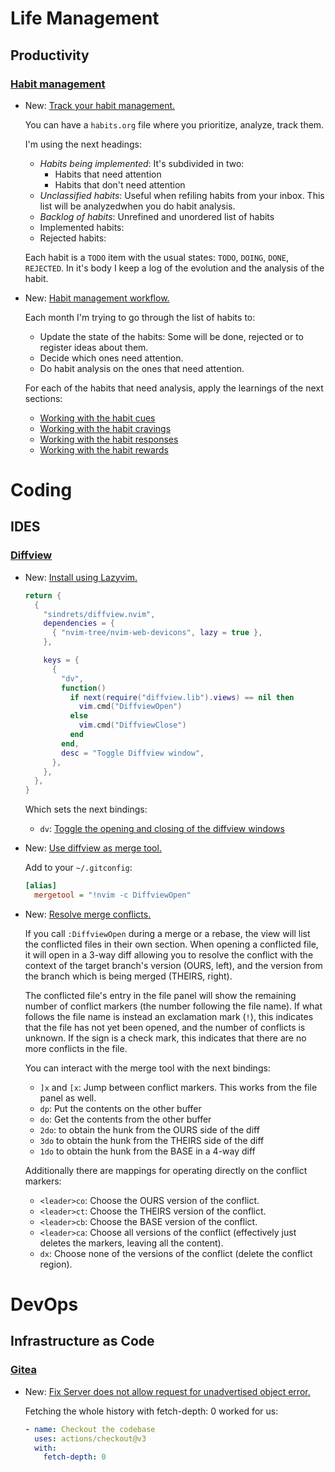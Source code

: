 # Life Management

## Productivity

### [Habit management](habit_management.md)

* New: [Track your habit management.](habit_management.md#track-your-habit-management)

    You can have a `habits.org` file where you prioritize, analyze, track them.
    
    I'm using the next headings:
    
    * *Habits being implemented*: It's subdivided in two:
      * Habits that need attention
      * Habits that don't need attention
    * *Unclassified habits*: Useful when refiling habits from your inbox. This list will be analyzedwhen you do habit analysis.
    * *Backlog of habits*: Unrefined and unordered list of habits
    * Implemented habits:
    * Rejected habits:
    
    Each habit is a `TODO` item with the usual states: `TODO`, `DOING`, `DONE`, `REJECTED`. In it's body I keep a log of the evolution and the analysis of the habit.

* New: [Habit management workflow.](habit_management.md#habit-management-workflow)

    Each month I'm trying to go through the list of habits to:
    
    - Update the state of the habits: Some will be done, rejected or to register ideas about them.
    - Decide which ones need attention.
    - Do habit analysis on the ones that need attention.
    
    For each of the habits that need analysis, apply the learnings of the next sections:
    
    - [Working with the habit cues](habit_management.md#working-with-the-habit-cues)
    - [Working with the habit cravings ](habit_management.md#working-with-the-habit-cravings )
    - [Working with the habit responses ](habit_management.md#working-with-the-habit-responses )
    - [Working with the habit rewards](habit_management.md#working-with-the-habit-rewards )
    

# Coding

## IDES

### [Diffview](diffview.md)

* New: [Install using Lazyvim.](diffview.md#using-lazyvim)

    ```lua
    return {
      {
        "sindrets/diffview.nvim",
        dependencies = {
          { "nvim-tree/nvim-web-devicons", lazy = true },
        },
    
        keys = {
          {
            "dv",
            function()
              if next(require("diffview.lib").views) == nil then
                vim.cmd("DiffviewOpen")
              else
                vim.cmd("DiffviewClose")
              end
            end,
            desc = "Toggle Diffview window",
          },
        },
      },
    }
    ```
    
    Which sets the next bindings:
    - `dv`: [Toggle the opening and closing of the diffview windows](https://www.reddit.com/r/neovim/comments/15remc4/how_to_exit_all_the_tabs_in_diffviewnvim/?rdt=52076)

* New: [Use diffview as merge tool.](diffview.md#use-diffview-as-merge-tool)

    Add to your `~/.gitconfig`:
    
    ```ini
    [alias]
      mergetool = "!nvim -c DiffviewOpen"
    ```

* New: [Resolve merge conflicts.](diffview.md#resolve-merge-conflicts)

    If you call `:DiffviewOpen` during a merge or a rebase, the view will list the conflicted files in their own section. When opening a conflicted file, it will open in a 3-way diff allowing you to resolve the conflict with the context of the target branch's version (OURS, left), and the version from the branch which is being merged (THEIRS, right).
    
    The conflicted file's entry in the file panel will show the remaining number of conflict markers (the number following the file name). If what follows the file name is instead an exclamation mark (`!`), this indicates that the file has not yet been opened, and the number of conflicts is unknown. If the sign is a check mark, this indicates that there are no more conflicts in the file.
    
    You can interact with the merge tool with the next bindings:
    
    - `]x` and `[x`: Jump between conflict markers. This works from the file panel as well.
    - `dp`: Put the contents on the other buffer
    - `do`: Get the contents from the other buffer
    - `2do`: to obtain the hunk from the OURS side of the diff
    - `3do` to obtain the hunk from the THEIRS side of the diff
    - `1do` to obtain the hunk from the BASE in a 4-way diff
    
    Additionally there are mappings for operating directly on the conflict
    markers:
    
    - `<leader>co`: Choose the OURS version of the conflict.
    - `<leader>ct`: Choose the THEIRS version of the conflict.
    - `<leader>cb`: Choose the BASE version of the conflict.
    - `<leader>ca`: Choose all versions of the conflict (effectively
      just deletes the markers, leaving all the content).
    - `dx`: Choose none of the versions of the conflict (delete the
      conflict region).

# DevOps

## Infrastructure as Code

### [Gitea](gitea.md)

* New: [Fix Server does not allow request for unadvertised object error.](gitea.md#fix-server-does-not-allow-request-for-unadvertised-object-error)

    Fetching the whole history with fetch-depth: 0 worked for us:
    
    ```yaml
    - name: Checkout the codebase
      uses: actions/checkout@v3
      with:
        fetch-depth: 0
    ```